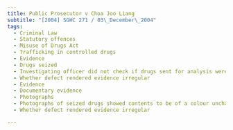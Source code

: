 ```yaml
---
title: Public Prosecutor v Choa Joo Liang 
subtitle: "[2004] SGHC 271 / 03\_December\_2004"
tags:
  - Criminal Law
  - Statutory offences
  - Misuse of Drugs Act
  - Trafficking in controlled drugs
  - Evidence
  - Drugs seized
  - Investigating officer did not check if drugs sent for analysis were returned in the same form to be tendered in evidence
  - Whether defect rendered evidence irregular
  - Evidence
  - Documentary evidence
  - Photographs
  - Photographs of seized drugs showed contents to be of a colour uncharacteristic of heroin
  - Whether defect rendered evidence irregular

---
```


